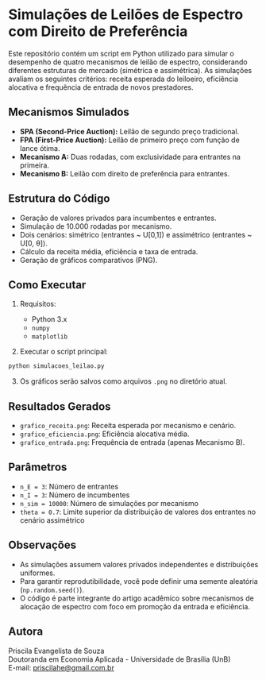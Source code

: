 
# Simulações de Leilões de Espectro com Direito de Preferência

Este repositório contém um script em Python utilizado para simular o desempenho de quatro mecanismos de leilão de espectro, considerando diferentes estruturas de mercado (simétrica e assimétrica). As simulações avaliam os seguintes critérios: receita esperada do leiloeiro, eficiência alocativa e frequência de entrada de novos prestadores.

## Mecanismos Simulados

- **SPA (Second-Price Auction):** Leilão de segundo preço tradicional.
- **FPA (First-Price Auction):** Leilão de primeiro preço com função de lance ótima.
- **Mecanismo A:** Duas rodadas, com exclusividade para entrantes na primeira.
- **Mecanismo B:** Leilão com direito de preferência para entrantes.

## Estrutura do Código

- Geração de valores privados para incumbentes e entrantes.
- Simulação de 10.000 rodadas por mecanismo.
- Dois cenários: simétrico (entrantes ~ U[0,1]) e assimétrico (entrantes ~ U[0, θ]).
- Cálculo da receita média, eficiência e taxa de entrada.
- Geração de gráficos comparativos (PNG).

## Como Executar

1. Requisitos:
   - Python 3.x
   - `numpy`
   - `matplotlib`

2. Executar o script principal:
```bash
python simulacoes_leilao.py
```

3. Os gráficos serão salvos como arquivos `.png` no diretório atual.

## Resultados Gerados

- `grafico_receita.png`: Receita esperada por mecanismo e cenário.
- `grafico_eficiencia.png`: Eficiência alocativa média.
- `grafico_entrada.png`: Frequência de entrada (apenas Mecanismo B).

## Parâmetros

- `n_E = 3`: Número de entrantes
- `n_I = 3`: Número de incumbentes
- `n_sim = 10000`: Número de simulações por mecanismo
- `theta = 0.7`: Limite superior da distribuição de valores dos entrantes no cenário assimétrico

## Observações

- As simulações assumem valores privados independentes e distribuições uniformes.
- Para garantir reprodutibilidade, você pode definir uma semente aleatória (`np.random.seed()`).
- O código é parte integrante do artigo acadêmico sobre mecanismos de alocação de espectro com foco em promoção da entrada e eficiência.

## Autora

Priscila Evangelista de Souza  
Doutoranda em Economia Aplicada - Universidade de Brasília (UnB)  
E-mail: priscilahe@gmail.com.br

